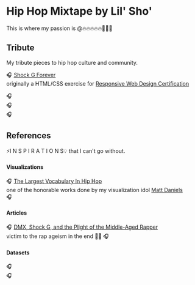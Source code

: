 # Hip Hop Mixtape by Lil' Sho'
This is where my passion is @🔥🔥🔥🔥🔥💯💯💯

## Tribute
My tribute pieces to hip hop culture and community.<br>

🎧 [Shock G Forever](https://shokolocomocco.github.io/hiphop-mixtape/shock_tribute/shock) <br>
originally a HTML/CSS exercise for [Responsive Web Design Certification](https://www.freecodecamp.org/certification/fccdb1bf50b-431a-4af2-960b-30caab9d3de5/responsive-web-design) <br>

🎧 <br>
🎧 <br>
🎧 <br>

## References 
⚡️I N S P I R A T I O N S💡 that I can't go without.<br> 

#### Visualizations
🎧 [The Largest Vocabulary In Hip Hop](https://pudding.cool/projects/vocabulary/)<br>
one of the honorable works done by my visualization idol [Matt Daniels](https://twitter.com/matthew_daniels)<br>
🎧 <br>

#### Articles
🎧 [DMX, Shock G, and the Plight of the Middle-Aged Rapper](https://www.newyorker.com/culture/listening-booth/dmx-shock-g-and-the-plight-of-the-middle-aged-rapper)<br>
victim to the rap ageism in the end 🤔😢
🎧 <br>

#### Datasets
🎧 <br>
🎧 <br>
##
